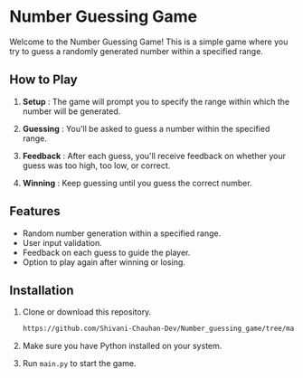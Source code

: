 # Number Guessing Game

Welcome to the Number Guessing Game! This is a simple game where you try to guess a randomly generated number within a specified range.

## How to Play

1. **Setup** : The game will prompt you to specify the range within which the number will be generated.

2. **Guessing** : You'll be asked to guess a number within the specified range.

3. **Feedback** : After each guess, you'll receive feedback on whether your guess was too high, too low, or correct.

4. **Winning** : Keep guessing until you guess the correct number.

## Features

- Random number generation within a specified range.
- User input validation.
- Feedback on each guess to guide the player.
- Option to play again after winning or losing.

## Installation

1. Clone or download this repository.
    ```bash
    https://github.com/Shivani-Chauhan-Dev/Number_guessing_game/tree/main
2. Make sure you have Python installed on your system.

3. Run `main.py` to start the game.


